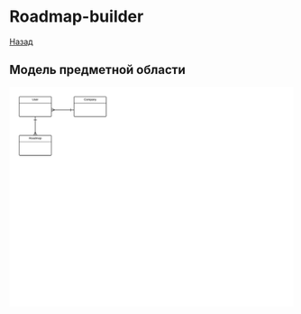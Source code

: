 # Roadmap-builder
[Назад](/README.md)
## Модель предметной области

![](/domenModel/roadmap-builder-domen-model.png)
